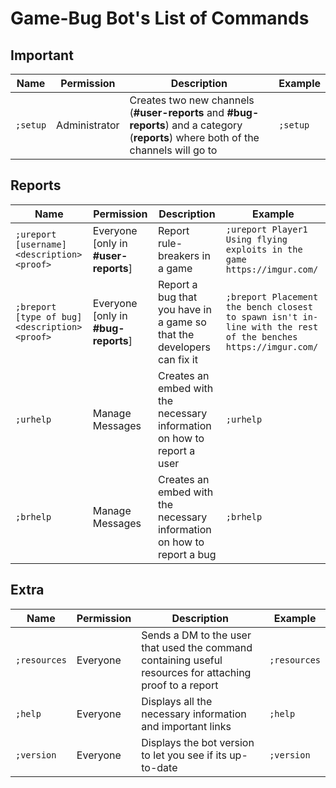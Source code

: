 # Game-Bug Bot's List of Commands

## Important

| Name | Permission | Description | Example |
| --- | --- | --- | --- |
| `;setup` | Administrator | Creates two new channels (**#user-reports** and **#bug-reports**) and a category (**reports**) where both of the channels will go to | `;setup` |

## Reports

| Name | Permission | Description | Example |
| --- | --- | --- | --- |
| `;ureport [username] <description> <proof>` | Everyone [only in **#user-reports**] | Report rule-breakers in a game | `;ureport Player1 Using flying exploits in the game https://imgur.com/` |
| `;breport [type of bug] <description> <proof>` | Everyone [only in **#bug-reports**] | Report a bug that you have in a game so that the developers can fix it | `;breport Placement the bench closest to spawn isn't in-line with the rest of the benches https://imgur.com/` |
| `;urhelp` | Manage Messages | Creates an embed with the necessary information on how to report a user | `;urhelp` |
| `;brhelp` | Manage Messages | Creates an embed with the necessary information on how to report a bug | `;brhelp` |

## Extra

| Name | Permission | Description | Example |
| --- | --- | --- | --- |
| `;resources` | Everyone | Sends a DM to the user that used the command containing useful resources for attaching proof to a report | `;resources` |
| `;help` | Everyone | Displays all the necessary information and important links | `;help` |
| `;version` | Everyone | Displays the bot version to let you see if its up-to-date | `;version` |
